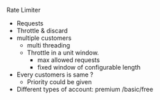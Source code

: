 Rate Limiter


- Requests
- Throttle & discard
- multiple customers
  - multi threading
  - Throttle in a unit window.
    - max allowed requests
    - fixed window of configurable length
- Every customers is same ?
  - Priority could be given
- Different types of account: premium /basic/free